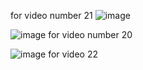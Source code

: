 for video number 21 
![image](https://github.com/ManishKumar-ar/random/assets/134220511/4d3daf61-88b4-432b-8fa0-0dd1803c3173)


![image](https://github.com/ManishKumar-ar/random/assets/134220511/60465999-2f31-4566-bbce-a11296b9c17e)
for video number 20

![image](https://github.com/ManishKumar-ar/random/assets/134220511/adfcba07-4580-4b65-b75c-6bd063ea1e04)
for video 22

